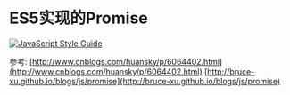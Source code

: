 # ES5实现的Promise
[![JavaScript Style Guide](https://img.shields.io/badge/code_style-standard-brightgreen.svg)](https://standardjs.com)

参考:
[http://www.cnblogs.com/huansky/p/6064402.html](http://www.cnblogs.com/huansky/p/6064402.html)
[http://bruce-xu.github.io/blogs/js/promise](http://bruce-xu.github.io/blogs/js/promise)